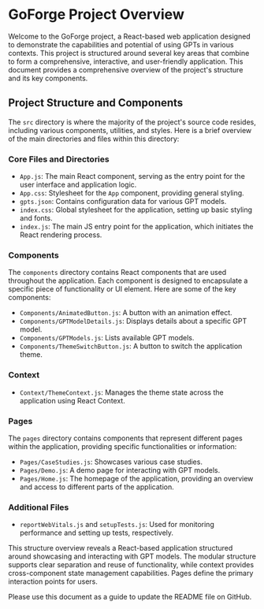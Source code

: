 # GoForge Project Overview

Welcome to the GoForge project, a React-based web application designed to demonstrate the capabilities and potential of using GPTs in various contexts. This project is structured around several key areas that combine to form a comprehensive, interactive, and user-friendly application. This document provides a comprehensive overview of the project's structure and its key components.

## Project Structure and Components

The `src` directory is where the majority of the project's source code resides, including various components, utilities, and styles. Here is a brief overview of the main directories and files within this directory:

### Core Files and Directories

- `App.js`: The main React component, serving as the entry point for the user interface and application logic.
- `App.css`: Stylesheet for the `App` component, providing general styling.
- `gpts.json`: Contains configuration data for various GPT models.
- `index.css`: Global stylesheet for the application, setting up basic styling and fonts.
- `index.js`: The main JS entry point for the application, which initiates the React rendering process.

### Components

The `components` directory contains React components that are used throughout the application. Each component is designed to encapsulate a specific piece of functionality or UI element. Here are some of the key components:

- `Components/AnimatedButton.js`: A button with an animation effect.
- `Components/GPTModelDetails.js`: Displays details about a specific GPT model.
- `Components/GPTModels.js`: Lists available GPT models.
- `Components/ThemeSwitchButton.js`: A button to switch the application theme.

### Context

- `Context/ThemeContext.js`: Manages the theme state across the application using React Context.

### Pages

The `pages` directory contains components that represent different pages within the application, providing specific functionalities or information:

- `Pages/CaseStudies.js`: Showcases various case studies.
- `Pages/Demo.js`: A demo page for interacting with GPT models.
- `Pages/Home.js`: The homepage of the application, providing an overview and access to different parts of the application.

### Additional Files

- `reportWebVitals.js` and `setupTests.js`: Used for monitoring performance and setting up tests, respectively.

This structure overview reveals a React-based application structured around showcasing and interacting with GPT models. The modular structure supports clear separation and reuse of functionality, while context provides cross-component state management capabilities. Pages define the primary interaction points for users.

Please use this document as a guide to update the README file on GitHub.
